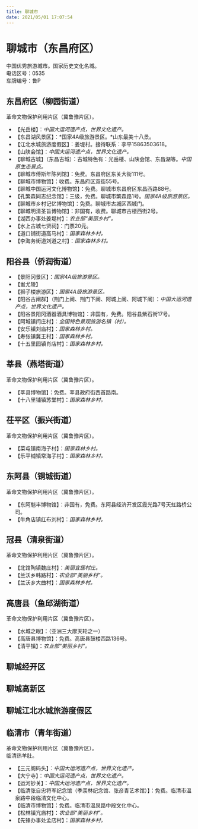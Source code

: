 ```yaml
---
title: 聊城市  
date: 2021/05/01 17:07:54  
---
```

  
# 聊城市（东昌府区）  
中国优秀旅游城市。国家历史文化名城。  
电话区号：0535  
车牌编号：鲁P  

## 东昌府区（柳园街道）  
革命文物保护利用片区（冀鲁豫片区）。  
* 【光岳楼】：*中国大运河遗产点，世界文化遗产。*  
* 【东昌湖风景区】：*国家4A级旅游景区。*山东最美十八景。  
* 【江北水城旅游度假区】：姜堤村。接待联系：李平15863503618。  
* 【山陕会馆】：*中国大运河遗产点，世界文化遗产。*  
* 【聊城古城】（东昌古城）：古城特色有：光岳楼、山陕会馆、东昌湖等。*中国原生态景点。*  
* 【聊城市傅斯年陈列馆】：免费。东昌府区东关大街111号。  
* 【聊城市博物馆】：收费。东昌府区双街55号。  
* 【聊城中国运河文化博物馆】：免费。聊城市东昌府区东昌西路88号。  
* 【孔繁森同志纪念馆】：三级，免费。聊城市繁森路1号。*国家4A级旅游景区。*  
* 【聊城市乡村记忆博物馆】：免费。聊城市古城区西城门。  
* 【聊城明清圣旨博物馆】：非国有，收费。聊城市古楼西街2号。  
* 【湖西办事处姜堤村】：*农业部“美丽乡村”。*  
* 【水上古城七贤祠】：门票20元。  
* 【道口铺街道高马村】：*国家森林乡村。*  
* 【李海务街道刘道之村】：*国家森林乡村。*  

## 阳谷县（侨润街道）  
* 【景阳冈景区】：*国家4A级旅游景区。*  
* 【蚩尤陵】  
* 【狮子楼旅游区】：*国家4A级旅游景区。*  
* 【阳谷古闸群】（荆门上闸、荆门下闸、阿城上闸、阿城下闸）：*中国大运河遗产点，世界文化遗产。*  
* 【阳谷景阳冈酒器酒具博物馆】：非国有，免费。阳谷县紫石街17号。  
* 【阿城镇闫庄村】：*全国特色景观旅游名镇（村）。*  
* 【安乐镇刘庙村】：*国家森林乡村。*  
* 【寿张镇冀王村】：*国家森林乡村。*  
* 【十五里园镇肖店村】：*国家森林乡村。*  

## 莘县（燕塔街道）  
革命文物保护利用片区（冀鲁豫片区）。  
* 【莘县博物馆】：免费。莘县政府街西首路南。  
* 【十八里铺镇苏堂村】：*国家森林乡村。*  

## 茌平区（振兴街道）  
革命文物保护利用片区（冀鲁豫片区）。  
* 【菜屯镇南海子村】：*国家森林乡村。*  
* 【乐平铺镇常海子村】：*国家森林乡村。*  

## 东阿县（铜城街道）  
革命文物保护利用片区（冀鲁豫片区）。  
* 【东阿魁丰博物馆】：非国有，免费。东阿县经济开发区霞光路7号天虹路桥公司。  
* 【牛角店镇红布刘村】：*国家森林乡村。*  

## 冠县（清泉街道）  
革命文物保护利用片区（冀鲁豫片区）。  
* 【北馆陶镇魏庄村】：*美丽宜居村庄。*  
* 【兰沃乡韩路村】：*农业部“美丽乡村”。*  
* 【兰沃乡大曲村】：*国家森林乡村。*  

## 高唐县（鱼邱湖街道）  
革命文物保护利用片区（冀鲁豫片区）。  
* 【水城之眼】：（亚洲三大摩天轮之一）  
* 【高唐县博物馆】：免费。高唐县鼓楼西路136号。  
* 【清平镇】：*农业部“美丽乡村”。*  

## 聊城经开区  

## 聊城高新区  

## 聊城江北水城旅游度假区  

## 临清市（青年街道）  
革命文物保护利用片区（冀鲁豫片区）。  
临清热羊肚。  
* 【三元阁码头】：*中国大运河遗产点，世界文化遗产。*  
* 【大宁寺】：*中国大运河遗产点，世界文化遗产。*  
* 【运河钞关】：*中国大运河遗产点，世界文化遗产。*  
* 【临清张自忠将军纪念馆（季羡林纪念馆、张彦青艺术馆）】：免费。临清市温泉路中段临清文化中心。  
* 【临清市博物馆】：免费。临清市温泉路中段文化中心。  
* 【松林镇亢庙村】：*农业部“美丽乡村”。*  
* 【先锋办事处孟店村】：*国家森林乡村。*  
